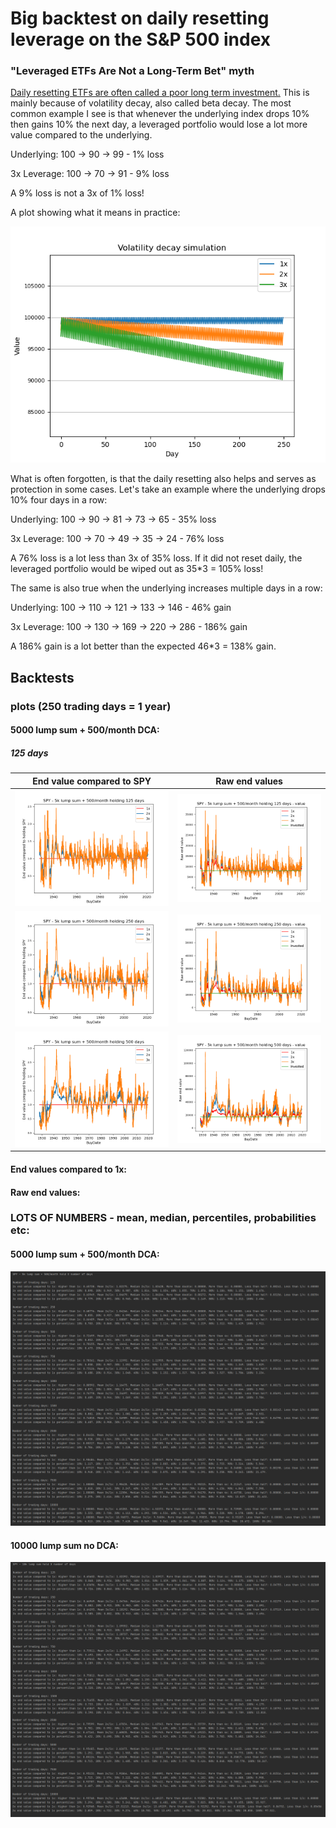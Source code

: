 # Big backtest on daily resetting leverage on the S&P 500 index

### "Leveraged ETFs Are Not a Long-Term Bet" myth

[Daily resetting ETFs are often called a poor long term investment.](https://www.investopedia.com/articles/financial-advisors/082515/why-leveraged-etfs-are-not-longterm-bet.asp) This is mainly because of volatility decay, also called beta decay. The most common example I see is that whenever the underlying index drops 10% then gains 10% the next day, a leveraged portfolio would lose a lot more value compared to the underlying.


Underlying: 100 -> 90 -> 99 - 1% loss

3x Leverage: 100 -> 70 -> 91 - 9% loss

A 9% loss is not a 3x of 1% loss!

A plot showing what it means in practice:

![Volatility decay](volatility_decay.png)

What is often forgotten, is that the daily resetting also helps and serves as protection in some cases. Let's take an example where the underlying drops 10% four days in a row:

Underlying: 100 -> 90 -> 81 -> 73 -> 65 - 35% loss

3x Leverage: 100 -> 70 -> 49 -> 35 -> 24 - 76% loss

A 76% loss is a lot less than 3x of 35% loss. If it did not reset daily, the leveraged portfolio would be wiped out as 35*3 = 105% loss!

The same is also true when the underlying increases multiple days in a row:

Underlying: 100 -> 110 -> 121 -> 133 -> 146 - 46% gain

3x Leverage: 100 -> 130 -> 169 -> 220 -> 286 - 186% gain

A 186% gain is a lot better than the expected 46*3 = 138% gain.

## Backtests

### plots (250 trading days = 1 year)

#### 5000 lump sum + 500/month DCA:

##### 125 days
| End value compared to SPY  |  Raw end values   |
:-------------------------:|:-------------------------:
|![DCA125](DCA/DCA125.png)  |  ![DCA125Values](ValueDCA/ValueDCA125.png)|
|![DCA125](DCA/DCA250.png)  |  ![DCA125Values](ValueDCA/ValueDCA250.png)|
|![DCA125](DCA/DCA500.png)  |  ![DCA125Values](ValueDCA/ValueDCA500.png)|



#### End values compared to 1x:

#### Raw end values:

### LOTS OF NUMBERS - mean, median, percentiles, probabilities etc:

#### 5000 lump sum + 500/month DCA:
![DCA](Logs%20output/DCA.png)

#### 10000 lump sum no DCA:
![DCA](Logs%20output/LumpSum.png)